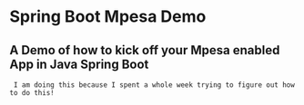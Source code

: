# Spring Boot Mpesa Demo

## A Demo of how to kick off your Mpesa enabled App in Java Spring Boot


     I am doing this because I spent a whole week trying to figure out how to do this!

